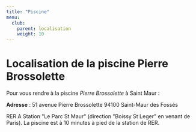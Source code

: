 ```yaml
---
title: "Piscine"
menu:
  club:
    parent: localisation
    weight: 10
---
```


# Localisation de la piscine Pierre Brossolette

Pour vous rendre à la piscine *Pierre Brossolette* à Saint Maur :

**Adresse** :
51 avenue Pierre Brossolette
94100 Saint-Maur des Fossés

RER A Station "Le Parc St Maur" (direction "Boissy St Leger" en venant de Paris).
La piscine est à 10 minutes à pied de la station de RER.
